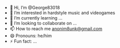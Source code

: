 - 👋 Hi, I’m @George83018
- 👀 I’m interested in hardstyle music and videogames
- 🌱 I’m currently learning ...
- 💞️ I’m looking to collaborate on ...
- 📫 How to reach me anonim8unk@gmail.com
- 😄 Pronouns: he/him
- ⚡ Fun fact: ...

<!---
George83018/George83018 is a ✨ special ✨ repository because its `README.md` (this file) appears on your GitHub profile.
You can click the Preview link to take a look at your changes.
--->
